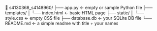 📁 s4130368_s4148960/
├── app.py                 ← empty or sample Python file
├── templates/
│   └── index.html         ← basic HTML page
├── static/
│   └── style.css          ← empty CSS file
├── database.db            ← your SQLite DB file
└── README.md              ← a simple readme with title + your names

